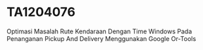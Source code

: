 # TA1204076
Optimasi Masalah Rute Kendaraan Dengan Time Windows Pada Penanganan Pickup And Delivery Menggunakan Google Or-Tools
